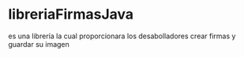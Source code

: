 # libreriaFirmasJava
es una librería la cual proporcionara  los desabolladores crear firmas y guardar su imagen 
